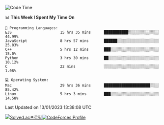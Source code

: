
<!--START_SECTION:waka-->
![Code Time](http://img.shields.io/badge/Code%20Time-2%2C320%20hrs%2026%20mins-blue)

📊 **This Week I Spent My Time On** 

```text
💬 Programming Languages: 
EJS                      15 hrs 35 mins      ███████████░░░░░░░░░░░░░░   44.99% 
JavaScript               8 hrs 57 mins       ██████░░░░░░░░░░░░░░░░░░░   25.83% 
C++                      5 hrs 12 mins       ███░░░░░░░░░░░░░░░░░░░░░░   15.0% 
Python                   3 hrs 30 mins       ██░░░░░░░░░░░░░░░░░░░░░░░   10.12% 
C                        22 mins             ░░░░░░░░░░░░░░░░░░░░░░░░░   1.08%

💻 Operating System: 
Mac                      29 hrs 36 mins      █████████████████████░░░░   85.42% 
Linux                    5 hrs 3 mins        ███░░░░░░░░░░░░░░░░░░░░░░   14.58%

```


 Last Updated on 13/01/2023 13:38:08 UTC
<!--END_SECTION:waka-->
[![Solved.ac프로필](http://mazassumnida.wtf/api/generate_badge?boj=hckim96)](https://solved.ac/hckim96)[![CodeForces Profile](https://cf.leed.at?id=hckim96)](https://codeforces.com/profile/hckim96)
